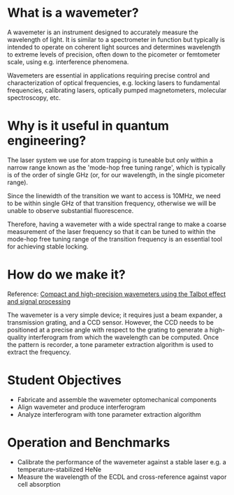 # What is a wavemeter?

A wavemeter is an instrument designed to accurately measure the wavelength of light. It is similar to a spectrometer in function but typically is intended to operate on coherent light sources and determines wavelength to extreme levels of precision, often down to the picometer or femtometer scale, using e.g. interference phenomena. 

Wavemeters are essential in applications requiring precise control and characterization of optical frequencies, e.g. locking lasers to fundamental frequencies, calibrating lasers, optically pumped magnetometers, molecular spectroscopy, etc.

# Why is it useful in quantum engineering?

The laser system we use for atom trapping is tuneable but only within a narrow range known as the 'mode-hop free tuning range', which is typically is of the order of single GHz (or, for our wavelength, in the single picometer range). 

Since the linewidth of the transition we want to access is 10MHz, we need to be within single GHz of that transition frequency, otherwise we will be unable to observe substantial fluorescence. 

Therefore, having a wavemeter with a wide spectral range to make a coarse measurement of the laser frequency so that it can be tuned to within the mode-hop free tuning range of the transition frequency is an essential tool for achieving stable locking. 

# How do we make it?

Reference: [Compact and high-precision wavemeters using the Talbot effect and signal processing](https://arxiv.org/abs/1907.11072)

The wavemeter is a very simple device; it requires just a beam expander, a transmission grating, and a CCD sensor. However, the CCD needs to be positioned at a precise angle with respect to the grating to generate a high-quality interferogram from which the wavelength can be computed. Once the pattern is recorder, a tone parameter extraction algorithm is used to extract the frequency.

# Student Objectives
- Fabricate and assemble the wavemeter optomechanical components
- Align wavemeter and produce interferogram
- Analyze interferogram with tone parameter extraction algorithm

# Operation and Benchmarks
- Calibrate the performance of the wavemeter against a stable laser e.g. a temperature-stabilized HeNe
- Measure the wavelength of the ECDL and cross-reference against vapor cell absorption